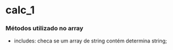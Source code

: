 # calc_1

### Métodos utilizado no array
- includes: checa se um array de string contém determina string;
